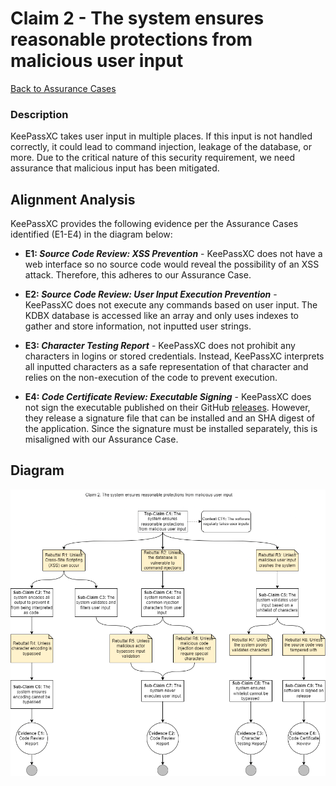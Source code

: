 # Claim 2 - The system ensures reasonable protections from malicious user input

[Back to Assurance Cases](https://github.com/JCKelley-CYBR/CYBR-8420-SoftwareAssurance/blob/Adding-Claims-Remaining/AssuranceCases.md)

### Description
KeePassXC takes user input in multiple places. If this input is not handled correctly, it could lead to command injection, leakage of the database, or more. Due to the critical nature of this security requirement, we need assurance that malicious input has been mitigated.

## Alignment Analysis
KeePassXC provides the following evidence per the Assurance Cases identified (E1-E4) in the diagram below:
* **E1: *Source Code Review: XSS Prevention*** - KeePassXC does not have a web interface so no source code would reveal the possibility of an XSS attack. Therefore, this adheres to our Assurance Case.

* **E2: *Source Code Review: User Input Execution Prevention*** - KeePassXC does not execute any commands based on user input. The KDBX database is accessed like an array and only uses indexes to gather and store information, not inputted user strings. 

* **E3: *Character Testing Report*** - KeePassXC does not prohibit any characters in logins or stored credentials. Instead, KeePassXC interprets all inputted characters as a safe representation of that character and relies on the non-execution of the code to prevent execution. 

* **E4: *Code Certificate Review: Executable Signing*** - KeePassXC does not sign the executable published on their GitHub [releases](https://github.com/keepassxreboot/keepassxc/releases/tag/2.7.1). However, they release a signature file that can be installed and an SHA digest of the application. Since the signature must be installed separately, this is misaligned with our Assurance Case. 

## Diagram
![](MaliciousUserInputV2.drawio.png) 
